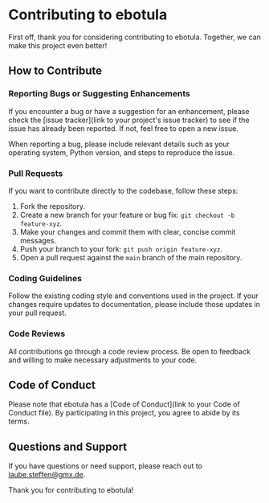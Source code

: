 # Contributing to ebotula

First off, thank you for considering contributing to ebotula. Together, we can make this project even better!

## How to Contribute

### Reporting Bugs or Suggesting Enhancements

If you encounter a bug or have a suggestion for an enhancement, please check the [issue tracker](link to your project's issue tracker) to see if the issue has already been reported. If not, feel free to open a new issue.

When reporting a bug, please include relevant details such as your operating system, Python version, and steps to reproduce the issue.

### Pull Requests

If you want to contribute directly to the codebase, follow these steps:

1. Fork the repository.
2. Create a new branch for your feature or bug fix: `git checkout -b feature-xyz`.
3. Make your changes and commit them with clear, concise commit messages.
4. Push your branch to your fork: `git push origin feature-xyz`.
5. Open a pull request against the `main` branch of the main repository.

### Coding Guidelines

Follow the existing coding style and conventions used in the project. If your changes require updates to documentation, please include those updates in your pull request.

### Code Reviews

All contributions go through a code review process. Be open to feedback and willing to make necessary adjustments to your code.

## Code of Conduct

Please note that ebotula has a [Code of Conduct](link to your Code of Conduct file). By participating in this project, you agree to abide by its terms.

## Questions and Support

If you have questions or need support, please reach out to [laube.steffen@gmx.de](mailto:laube.steffen@gmx.de).

Thank you for contributing to ebotula!
